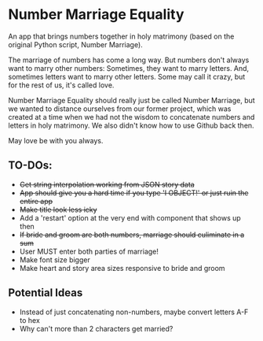 # Number Marriage Equality

An app that brings numbers together in holy matrimony (based on the original Python script, Number Marriage).

The marriage of numbers has come a long way. But numbers don't always want to marry other numbers: Sometimes, they want to marry letters. And, sometimes letters want to marry other letters. Some may call it crazy, but for the rest of us, it's called love.

Number Marriage Equality should really just be called Number Marriage, but we wanted to distance ourselves from our former project, which was created at a time when we had not the wisdom to concatenate numbers and letters in holy matrimony. We also didn't know how to use Github back then.

May love be with you always.

## TO-DOs:
* ~~Get string interpolation working from JSON story data~~
* ~~App should give you a hard time if you type 'I OBJECT!' or just ruin the entire app~~
* ~~Make title look less icky~~
* Add a 'restart' option at the very end with component that shows up then
* ~~If bride and groom are both numbers, marriage should culiminate in a sum~~
* User MUST enter both parties of marriage!
* Make font size bigger
* Make heart and story area sizes responsive to bride and groom

## Potential Ideas
* Instead of just concatenating non-numbers, maybe convert letters A-F to hex
* Why can't more than 2 characters get married?
